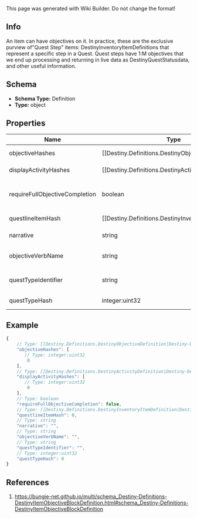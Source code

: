 <span class="wiki-builder">This page was generated with Wiki Builder. Do not change the format!</span>

## Info
An item can have objectives on it.  In practice, these are the exclusive purview of&quot;Quest Step&quot; items: DestinyInventoryItemDefinitions that represent a specific step in a Quest. Quest steps have 1:M objectives that we end up processing and returning in live data as DestinyQuestStatusdata, and other useful information.

## Schema
* **Schema Type:** Definition
* **Type:** object

## Properties
Name | Type | Description
---- | ---- | -----------
objectiveHashes | [[Destiny.Definitions.DestinyObjectiveDefinition|Destiny-Definitions-DestinyObjectiveDefinition]]:integer:uint32[] | The hashes to Objectives (DestinyObjectiveDefinition) that are part of this Quest Step, in theorder that they should be rendered.
displayActivityHashes | [[Destiny.Definitions.DestinyActivityDefinition|Destiny-Definitions-DestinyActivityDefinition]]:integer:uint32[] | For every entry in objectiveHashes, there is a corresponding entry in this arrayat the same index.  If the objective is meant to be associated with a specific DestinyActivityDefinition,there will be a valid hash at that index.  Otherwise, it will be invalid (0).
requireFullObjectiveCompletion | boolean | If True, all objectives must be completed for the step to be completed.If False, any one objective can be completed for the step to be completed.
questlineItemHash | [[Destiny.Definitions.DestinyInventoryItemDefinition|Destiny-Definitions-DestinyInventoryItemDefinition]]:integer:uint32 | The hash for the DestinyInventoryItemDefinition representing the Quest to which this Quest Step belongs.
narrative | string | The localized string for narrative text related to this quest step, if any.
objectiveVerbName | string | The localized string describing an action to be performed associated with the objectives, if any.
questTypeIdentifier | string | The identifier for the type of quest being performed, if any.  Not associated with any fixed definition, yet.
questTypeHash | integer:uint32 | A hashed value for the questTypeIdentifier, because apparently I like to be redundant.

## Example
```javascript
{
    // Type: [[Destiny.Definitions.DestinyObjectiveDefinition|Destiny-Definitions-DestinyObjectiveDefinition]]:integer:uint32[]
    "objectiveHashes": [
       // Type: integer:uint32
        0
    ],
    // Type: [[Destiny.Definitions.DestinyActivityDefinition|Destiny-Definitions-DestinyActivityDefinition]]:integer:uint32[]
    "displayActivityHashes": [
       // Type: integer:uint32
        0
    ],
    // Type: boolean
    "requireFullObjectiveCompletion": false,
    // Type: [[Destiny.Definitions.DestinyInventoryItemDefinition|Destiny-Definitions-DestinyInventoryItemDefinition]]:integer:uint32
    "questlineItemHash": 0,
    // Type: string
    "narrative": "",
    // Type: string
    "objectiveVerbName": "",
    // Type: string
    "questTypeIdentifier": "",
    // Type: integer:uint32
    "questTypeHash": 0
}

```

## References
1. https://bungie-net.github.io/multi/schema_Destiny-Definitions-DestinyItemObjectiveBlockDefinition.html#schema_Destiny-Definitions-DestinyItemObjectiveBlockDefinition
